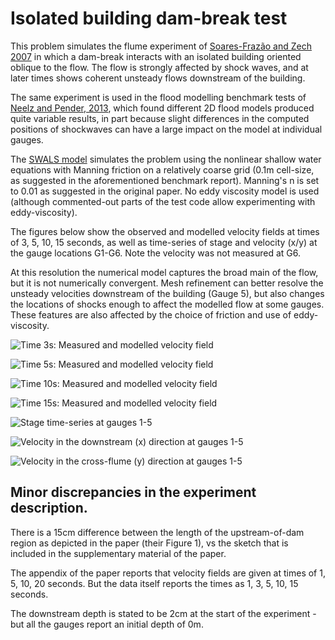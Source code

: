 # Isolated building dam-break test

This problem simulates the flume experiment of [Soares-Frazão and Zech 2007](https://doi.org/10.1080/00221686.2007.9521830) in which a dam-break interacts with an isolated building oriented oblique to the flow. The flow is strongly affected by shock waves, and at later times shows coherent unsteady flows downstream of the building.

The same experiment is used in the flood modelling benchmark tests of [Neelz and Pender, 2013](https://assets.publishing.service.gov.uk/government/uploads/system/uploads/attachment_data/file/290884/scho0510bsno-e-e.pdf), which found different 2D flood models produced quite variable results, in part because slight differences in the computed positions of shockwaves can have a large impact on the model at individual gauges.

The [SWALS model](model.f90) simulates the problem using the nonlinear shallow water equations with Manning friction on a relatively coarse grid (0.1m cell-size, as suggested in the aforementioned benchmark report). Manning's n is set to 0.01 as suggested in the original paper. No eddy viscosity model is used (although commented-out parts of the test code allow experimenting with eddy-viscosity). 

The figures below show the observed and modelled velocity fields at times of 3, 5, 10, 15 seconds, as well as time-series of stage and velocity (x/y) at the gauge locations G1-G6. Note the velocity was not measured at G6. 

At this resolution the numerical model captures the broad main of the flow, but it is not numerically convergent. Mesh refinement can better resolve the unsteady velocities downstream of the building (Gauge 5), but also changes the locations of shocks enough to affect the modelled flow at some gauges. These features are also affected by the choice of friction and use of eddy-viscosity. 

![Time 3s: Measured and modelled velocity field](velocity_field_t03_testcase.png)

![Time 5s: Measured and modelled velocity field](velocity_field_t05_testcase.png)

![Time 10s: Measured and modelled velocity field](velocity_field_t10_testcase.png)

![Time 15s: Measured and modelled velocity field](velocity_field_t15_testcase.png)

![Stage time-series at gauges 1-5](Gauges_stage_plot_testcase.png)

![Velocity in the downstream (x) direction at gauges 1-5](Gauges_Uvel_plot_testcase.png)

![Velocity in the cross-flume (y) direction at gauges 1-5](Gauges_Vvel_plot_testcase.png)



## Minor discrepancies in the experiment description.

There is a 15cm difference between the length of the upstream-of-dam region as depicted in the paper (their Figure 1), vs the sketch that is included in the supplementary material of the paper. 

The appendix of the paper reports that velocity fields are given at times of 1, 5, 10, 20 seconds. But the data itself reports the times as 1, 3, 5, 10, 15 seconds.

The downstream depth is stated to be 2cm at the start of the experiment - but all the gauges report an initial depth of 0m.

